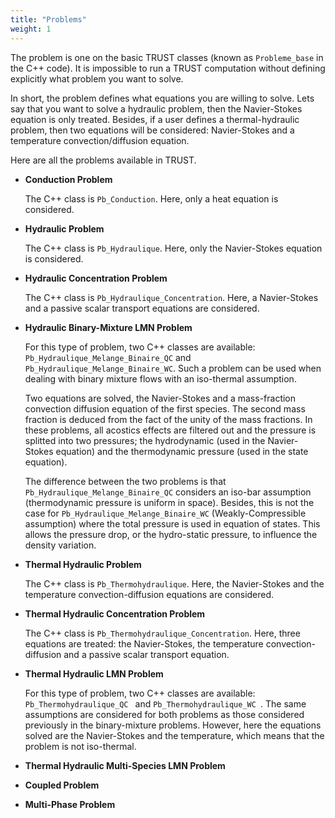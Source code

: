 ```yaml
---
title: "Problems"
weight: 1
---
```


The problem is one on the basic TRUST classes (known as `Probleme_base` in the C++ code). It is impossible to run a TRUST computation without defining explicitly what problem you want to solve.

In short, the problem defines what equations you are willing to solve. Lets say that you want to solve a hydraulic problem, then the Navier-Stokes equation is only treated. Besides, if a user defines a thermal-hydraulic problem, then two equations will be considered: Navier-Stokes and a temperature convection/diffusion equation.

Here are all the problems available in TRUST.

- **Conduction Problem**

	The C++ class is `Pb_Conduction`. Here, only a heat equation is considered.

- **Hydraulic Problem**

	The C++ class is `Pb_Hydraulique`. Here, only the Navier-Stokes equation is considered.

- **Hydraulic Concentration Problem**

	The C++ class is `Pb_Hydraulique_Concentration`. Here, a Navier-Stokes and a passive scalar transport equations are considered.

- **Hydraulic Binary-Mixture LMN Problem**

	For this type of problem, two C++ classes are available: `Pb_Hydraulique_Melange_Binaire_QC` and `Pb_Hydraulique_Melange_Binaire_WC`. Such a problem can be used when dealing with binary mixture flows with an iso-thermal assumption. 
	
	Two equations are solved, the Navier-Stokes and a mass-fraction convection diffusion equation of the first species. The second mass fraction is deduced from the fact of the unity of the mass fractions. In these problems, all acostics effects are filtered out and the pressure is splitted into two pressures; the hydrodynamic (used in the Navier-Stokes equation) and the thermodynamic pressure (used in the state equation).
	
	The difference between the two problems is that `Pb_Hydraulique_Melange_Binaire_QC` considers an iso-bar assumption (thermodynamic pressure is uniform in space). Besides, this is not the case for `Pb_Hydraulique_Melange_Binaire_WC` (Weakly-Compressible assumption) where the total pressure is used in equation of states. This allows the pressure drop, or the hydro-static pressure, to influence the density variation.

- **Thermal Hydraulic Problem**

	The C++ class is `Pb_Thermohydraulique`. Here, the Navier-Stokes and the temperature convection-diffusion equations are considered.

- **Thermal Hydraulic Concentration Problem**

	The C++ class is `Pb_Thermohydraulique_Concentration`. Here, three equations are treated: the Navier-Stokes, the temperature convection-diffusion and a passive scalar transport equation.

- **Thermal Hydraulic LMN Problem**

	For this type of problem, two C++ classes are available: `Pb_Thermohydraulique_QC ` and `Pb_Thermohydraulique_WC `. The same assumptions are considered for both problems as those considered previously in the binary-mixture problems. However, here the equations solved are the Navier-Stokes and the temperature, which means that the problem is not iso-thermal.

- **Thermal Hydraulic Multi-Species LMN Problem**


- **Coupled Problem**


- **Multi-Phase Problem**

